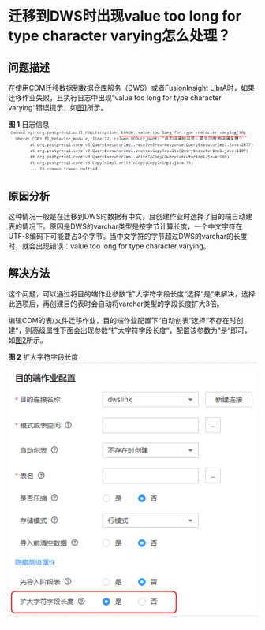 # 迁移到DWS时出现value too long for type character varying怎么处理？<a name="dayu_01_0113"></a>

## 问题描述<a name="zh-cn_topic_0112723379_section1372519108519"></a>

在使用CDM迁移数据到数据仓库服务（DWS）或者FusionInsight LibrA时，如果迁移作业失败，且执行日志中出现“value too long for type character varying“错误提示，如[图1](#zh-cn_topic_0112723379_fig1212717551629)所示。

**图 1**  日志信息<a name="zh-cn_topic_0112723379_fig1212717551629"></a>  
![](figures/日志信息.png "日志信息")

## 原因分析<a name="zh-cn_topic_0112723379_section3508856115119"></a>

这种情况一般是在迁移到DWS时数据有中文，且创建作业时选择了目的端自动建表的情况下。原因是DWS的varchar类型是按字节计算长度，一个中文字符在UTF-8编码下可能要占3个字节。当中文字符的字节超过DWS的varchar的长度时，就会出现错误：value too long for type character varying。

## 解决方法<a name="zh-cn_topic_0112723379_section1566521595217"></a>

这个问题，可以通过将目的端作业参数“扩大字符字段长度“选择“是“来解决，选择此选项后，再创建目的表时会自动将varchar类型的字段长度扩大3倍。

编辑CDM的表/文件迁移作业，目的端作业配置下“自动创表“选择“不存在时创建“，则高级属性下面会出现参数“扩大字符字段长度“，配置该参数为“是“即可，如[图2](#zh-cn_topic_0112723379_fig4363452123517)所示。

**图 2**  扩大字符字段长度<a name="zh-cn_topic_0112723379_fig4363452123517"></a>  
![](figures/扩大字符字段长度.png "扩大字符字段长度")

